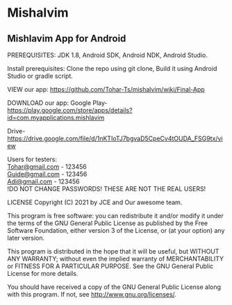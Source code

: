 # Mishalvim
## Mishlavim App for Android

PREREQUISITES:
JDK 1.8,
Android SDK,
Android NDK,
Android Studio.

Install prerequisites:
Clone the repo using git clone,
Build it using Android Studio or gradle script.

VIEW our app:
https://github.com/Tohar-Ts/mishalvim/wiki/Final-App

DOWNLOAD our app: 
Google Play- 
https://play.google.com/store/apps/details?id=com.myapplications.mishlavim

Drive-
https://drive.google.com/file/d/1nKTIoTJ7bgvaD5CpeCv4tOUDA_FSG9tx/view


Users for testers:
</br>
Tohar@gmail.com - 123456
</br>
Guide@gmail.com - 123456
</br>
Adi@gmail.com - 123456
</br>
!DO NOT CHANGE PASSWORDS! THESE ARE NOT THE REAL USERS!
</br>

LICENSE
Copyright (C) 2021 by JCE and Our awesome team.

This program is free software: you can redistribute it and/or modify it under the terms of the GNU General Public License as published by the Free Software Foundation, either version 3 of the License, or (at your option) any later version.

This program is distributed in the hope that it will be useful, but WITHOUT ANY WARRANTY; without even the implied warranty of MERCHANTABILITY or FITNESS FOR A PARTICULAR PURPOSE. See the GNU General Public License for more details.

You should have received a copy of the GNU General Public License along with this program. If not, see http://www.gnu.org/licenses/.
